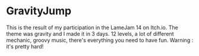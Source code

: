 # GravityJump
This is the result of my participation in the LameJam 14 on Itch.io. The theme was gravity and I made it in 3 days. 12 levels, a lot of different mechanic, groovy music, there's everything you need to have fun.
Warning : it's pretty hard!
